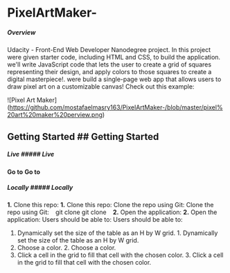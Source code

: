 # PixelArtMaker-

##### Overview

Udacity - Front-End Web Developer Nanodegree project. In this project were given starter code, including HTML and CSS, to build the application. we'll write JavaScript code that lets the user to create a grid of squares representing their design, and apply colors to those squares to create a digital masterpiece!. were build a single-page web app that allows users to draw pixel art on a customizable canvas! Check out this example:

![Pixel Art Maker] (https://github.com/mostafaelmasry163/PixelArtMaker-/blob/master/pixel%20art%20maker%20perview.png)


## Getting Started	## Getting Started


##### Live	##### Live
**Go to** 	**Go to** 
##### Locally	##### Locally
**1.** Clone this repo:	**1.** Clone this repo:
Clone the repo using Git:	Clone the repo using Git:
```	```
git clone 	git clone 
```	```
**2.** Open the application:	**2.** Open the application:
Users should be able to:	Users should be able to:
1. Dynamically set the size of the table as an H by W grid.	1. Dynamically set the size of the table as an H by W grid.
2. Choose a color.	2. Choose a color.
3. Click a cell in the grid to fill that cell with the chosen color.	3. Click a cell in the grid to fill that cell with the chosen color.

